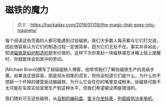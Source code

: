 # 磁铁的魔力

> 原文：<https://hackaday.com/2018/07/09/the-magic-that-goes-into-magnets/>

每个阅读这些页面的人都可能遇到过钕磁铁。我们大多数人每天都与它们打交道，因此很容易认为它们的制造过程一定很简单，因为它们无处不在。事实并非如此，知道[磁铁是如何制造的](https://supermagnetman.com/blogs/news/neodymium-magnet-manufacturing-eleven-not-so-easy-steps)是有价值的，这样下次你拿起一块磁铁或在冰箱上贴上提醒时，你就能体会到其中的劳动。

[Michael Brand]撰写了超级磁铁人博客，他带领我们了解钕磁铁生产的高级步骤。如果说这很容易，那是彻头彻尾的谎言，但你会知道它们是什么，为什么你不想舔一个坏掉的硬盘驱动器磁铁，为什么它会在你的嘴里变成粉末。钕磁铁可能不太可能在车库实验室里生产到这种水平，但我们希望被证明是错误的。

我们随处可见这些磁铁，从[自制的编码盘](http://hackaday.com/2018/01/30/roll-your-own-magnetic-encoder-disks/)、[笛卡尔坐标表](https://hackaday.com/2018/01/08/a-stepper-motor-for-two-dimensions/)，到[超级低功率电机](https://hackaday.com/2017/12/25/low-power-motor-can-run-for-years-on-a-coin-cell/)。
